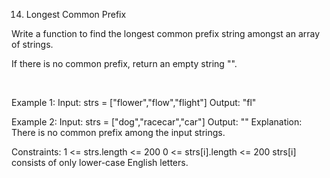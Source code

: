 14. Longest Common Prefix

Write a function to find the longest common prefix string amongst an array of strings.

If there is no common prefix, return an empty string "".

 

Example 1:
Input: strs = ["flower","flow","flight"]
Output: "fl"


Example 2:
Input: strs = ["dog","racecar","car"]
Output: ""
Explanation: There is no common prefix among the input strings.
 

Constraints:
1 <= strs.length <= 200
0 <= strs[i].length <= 200
strs[i] consists of only lower-case English letters.

